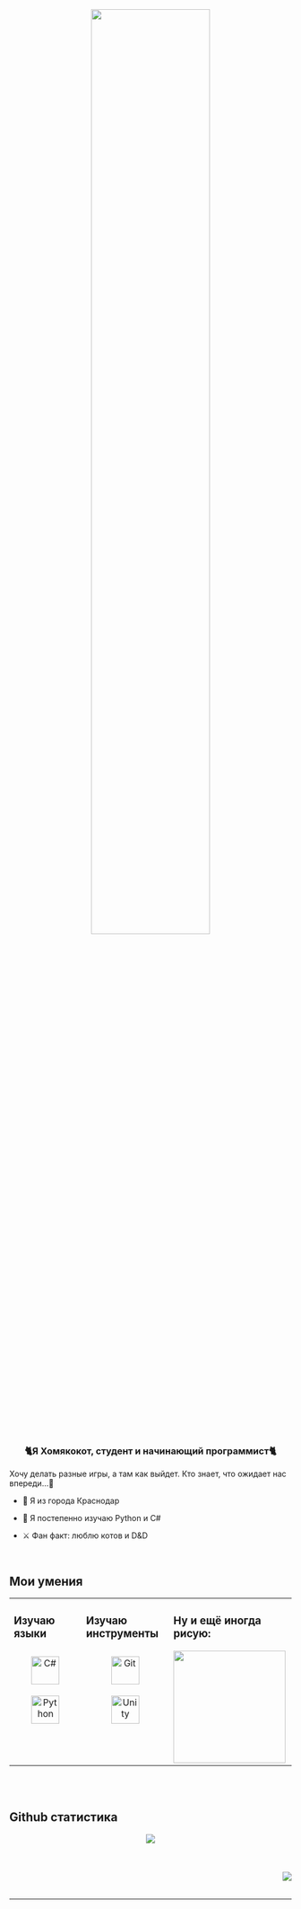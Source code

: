 <div align="center">
<img src="https://cs13.pikabu.ru/post_img/2023/05/24/6/1684919923128768487.jpg" align="center" style="width: 65%" />
</div>  
  

### <div align="center">🐈Я Хомякокот, студент и начинающий программист🐈
Хочу делать разные игры, а там как выйдет. Кто знает, что ожидает нас впереди...👀</div>  
  

- 🌆 Я из города Краснодар  
  

- 🌱 Я постепенно изучаю Python и C#  
  

- ⚔️ Фан факт: люблю котов и D&D  
  

<br/>  


## Мои умения  
<table><tr><td valign="top" width="33%">



### Изучаю языки  
<div align="center">  
<a href="https://docs.microsoft.com/en-us/dotnet/csharp/" target="_blank"><img style="margin: 10px" src="https://profilinator.rishav.dev/skills-assets/csharp-original.svg" alt="C#" height="50" /></a>  
<a href="https://www.python.org/" target="_blank"><img style="margin: 10px" src="https://profilinator.rishav.dev/skills-assets/python-original.svg" alt="Python" height="50" /></a>  
</div>

</td><td valign="top" width="33%">



### Изучаю инструменты  
<div align="center">  
<a href="https://github.com/" target="_blank"><img style="margin: 10px" src="https://profilinator.rishav.dev/skills-assets/git-scm-icon.svg" alt="Git" height="50" /></a>  
<a href="https://unity.com/" target="_blank"><img style="margin: 10px" src="https://profilinator.rishav.dev/skills-assets/unity.png" alt="Unity" height="50" /></a>  
</div>

</td><td valign="top" width="33%">

### Ну и ещё иногда рисую:  
<img src="https://krita.org/images/krita-logo.png" align="left" height="" width="200" />  
  


</td></tr></table>  

<br/>  

  

<br/>  


## Github статистика  
<div align="center"><img src="http://github-profile-summary-cards.vercel.app/api/cards/stats?username=homyakokot&theme=tokyonight" align="center" /></div>  

<br/>  

  

<br/>  

  

<br/>  

<div align="right">
<img src="https://komarev.com/ghpvc/?username=homyakokot&&style=flat-square" align="right" />
</div>  
  

<br/>  


<br />

----
